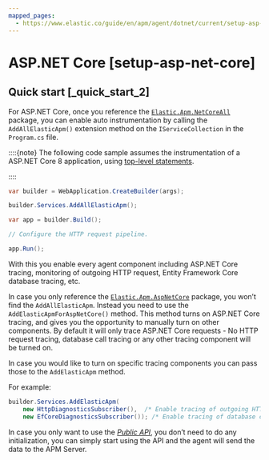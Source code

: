 ```yaml
---
mapped_pages:
  - https://www.elastic.co/guide/en/apm/agent/dotnet/current/setup-asp-net-core.html
---
```


# ASP.NET Core [setup-asp-net-core]


## Quick start [_quick_start_2]

For ASP.NET Core, once you reference the [`Elastic.Apm.NetCoreAll`](https://www.nuget.org/packages/Elastic.Apm.NetCoreAll) package, you can enable auto instrumentation by calling the `AddAllElasticApm()` extension method on the `IServiceCollection` in the `Program.cs` file.

::::{note}
The following code sample assumes the instrumentation of a ASP.NET Core 8 application, using [top-level statements](https://learn.microsoft.com/en-us/dotnet/csharp/tutorials/top-level-statements).

::::


```csharp
var builder = WebApplication.CreateBuilder(args);

builder.Services.AddAllElasticApm();

var app = builder.Build();

// Configure the HTTP request pipeline.

app.Run();
```

With this you enable every agent component including ASP.NET Core tracing, monitoring of outgoing HTTP request, Entity Framework Core database tracing, etc.

In case you only reference the [`Elastic.Apm.AspNetCore`](https://www.nuget.org/packages/Elastic.Apm.AspNetCore) package, you won’t find the `AddAllElasticApm`. Instead you need to use the `AddElasticApmForAspNetCore()` method. This method turns on ASP.NET Core tracing, and gives you the opportunity to manually turn on other components. By default it will only trace ASP.NET Core requests - No HTTP request tracing, database call tracing or any other tracing component will be turned on.

In case you would like to turn on specific tracing components you can pass those to the `AddElasticApm` method.

For example:

```csharp
builder.Services.AddElasticApm(
	new HttpDiagnosticsSubscriber(),  /* Enable tracing of outgoing HTTP requests */
	new EfCoreDiagnosticsSubscriber()); /* Enable tracing of database calls through EF Core*/
```

In case you only want to use the [*Public API*](/reference/public-api.md), you don’t need to do any initialization, you can simply start using the API and the agent will send the data to the APM Server.

